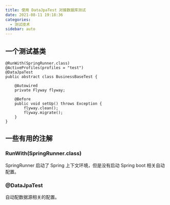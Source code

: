 ```yaml
---
title: 使用 DataJpaTest 对接数据库测试
date: 2021-08-11 19:18:36
categories:
  - 测试技术
sidebar: auto
---
```


## 一个测试基类


```
@RunWith(SpringRunner.class)
@ActiveProfiles(profiles = "test")
@DataJpaTest
public abstract class BusinessBaseTest {

    @Autowired
    private Flyway flyway;

    @Before
    public void setUp() throws Exception {
        flyway.clean();
        flyway.migrate();
    }
}
```

## 一些有用的注解

### RunWith(SpringRunner.class)

SpringRunner 启动了 Spring 上下文环境，但是没有启动 Spring boot 相关自动配置。


### @DataJpaTest

自动配数据源相关的配置。

